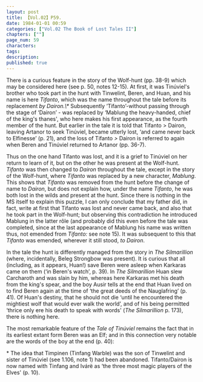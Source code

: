 ```yaml
---
layout: post
title: 【Vol.02】P59.
date: 1984-01-01 00:59
categories: ["Vol.02 The Book of Lost Tales II"]
chapters: [""]
page_num: 59
characters: 
tags: 
description: 
published: true
---
```


<p style="text-indent: 0;">
There is a curious feature in the story of the Wolf-hunt (pp. 38-9) which may be considered here (see p. 50, notes 12-15). At first, it was Tinúviel's brother who took part in the hunt with Tinwelint, Beren, and Huan, and his name is here <I>Tifanto</I>, which was the name throughout the tale before its replacement <I>by Dairon.\*</I> Subsequently ‘Tifanto’-without passing through the stage of ‘Dairon’ - was replaced by ‘Mablung the heavy-handed, chief of the king's thanes', who here makes his first appearance, as the fourth member of the hunt. But earlier in the tale it is told that Tifanto > Dairon, leaving Artanor to seek Tinúviel, became utterly lost, ‘and came never back to Elfinesse’ (p. 21), and the loss of Tifanto <I>></I> Dairon is referred to again when Beren and Tinúviel returned to Artanor (pp. 36-7).
</p>

Thus on the one hand Tifanto was lost, and it is a grief to Tinúviel on her return to learn of it, but on the other he was present at the Wolf-hunt. <I>Tifanto</I> was then changed to <I>Dairon</I> throughout the tale, except in the story of the Wolf-hunt, where <I>Tifanto</I> was replaced by a new character, <I>Mablung</I>. This shows that <I>Tifanto</I> was removed from the hunt before the change of name to <I>Dairon</I>, but does not explain how, under the name <I>Tifanto</I>, he was both lost in the wilds and present at the hunt. Since there is nothing in the MS itself to explain this puzzle, I can only conclude that my father did, in fact, write at first that Tifanto was lost and never came back, and also that he took part in the Wolf-hunt; but observing this contradiction he introduced Mablung in the latter rôle (and probably did this even before the tale was completed, since at the last appearance of Mablung his name was written thus, not emended from <I>Tifanto:</I> see note 15). It was subsequent to this that <I>Tifanto</I> was emended, wherever it still stood, <I>to Dairon</I>.

In the tale the hunt is differently managed from the story in <I>The Silmarillion</I> (where, incidentally, Beleg Strongbow was present). It is curious that all (including, as it appears, Huan!) save Beren were asleep when Karkaras came on them (‘in Beren's watch’, p. 39). In <I>The Silmarillion</I> Huan slew Carcharoth and was slain by him, whereas here Karkaras met his death from the king's spear, and the boy Ausir tells at the end that Huan lived on to find Beren again at the time of ‘the great deeds of the Nauglafring’ (p. 41). Of Huan's destiny, that he should not die ‘until he encountered the mightiest wolf that would ever walk the world’, and of his being permitted ‘thrice only ere his death to speak with words' (<I>The Silmarillion</I> p. 173), there is nothing here.

The most remarkable feature of the <I>Tale of Tinúviel</I> remains the fact that in its earliest extant form Beren was an Elf; and in this connection very notable are the words of the boy at the end (p. 40):

\* The idea that Timpinen (Tinfang Warble) was the son of Tinwelint and sister of Tinúviel (see 1.106, note 1) had been abandoned. Tifanto/Dairon is now named with Tinfang and Ivárë as ‘the three most magic players of the Elves' (p. 10).

